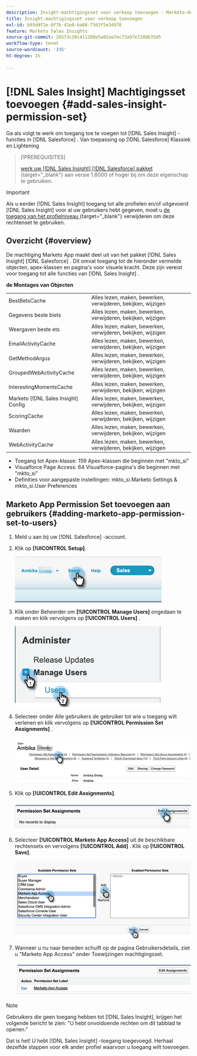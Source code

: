 ```yaml
---
description: Insight-machtigingsset voor verkoop toevoegen - Marketo-documenten - productdocumentatie
title: Insight-machtigingsset voor verkoop toevoegen
exl-id: b93ddf2e-0f7b-41e0-ba88-7363f5e34970
feature: Marketo Sales Insights
source-git-commit: 26573c20c411208e5a01aa7ec73a97e7208b35d5
workflow-type: tm+mt
source-wordcount: '335'
ht-degree: 1%

---
```


# [!DNL Sales Insight] Machtigingsset toevoegen {#add-sales-insight-permission-set}

Ga als volgt te werk om toegang toe te voegen tot [!DNL Sales Insight] -functies in [!DNL Salesforce] . Van toepassing op [!DNL Salesforce] Klassiek en Lightening

>[!PREREQUISITES]
>
>[ werk uw  [!DNL Sales Insight] [!DNL Salesforce] pakket ](/help/marketo/product-docs/marketo-sales-insight/msi-for-salesforce/upgrading/upgrading-your-msi-package.md){target="_blank"} aan versie 1.8000 of hoger bij om deze eigenschap te gebruiken.

>[!IMPORTANT]
>
>Als u eerder [!DNL Sales Insight] toegang tot alle profielen en/of uitgevoerd [!DNL Sales Insight] voor al uw gebruikers hebt gegeven, moet u [ de toegang van het profielniveau ](/help/marketo/product-docs/marketo-sales-insight/msi-for-salesforce/configuration/remove-sales-insight-access.md){target="_blank"} verwijderen om deze rechtenset te gebruiken.

## Overzicht {#overview}

De machtiging Marketo App maakt deel uit van het pakket [!DNL Sales Insight] [!DNL Salesforce] . Dit omvat toegang tot de hieronder vermelde objecten, apex-klassen en pagina&#39;s voor visuele kracht. Deze zijn vereist voor toegang tot alle functies van [!DNL Sales Insight] .

**de Montages van Objecten**

<table>
 <tbody>
 <tr>
   <td>BestBetsCache</td>
   <td>Alles lezen, maken, bewerken, verwijderen, bekijken, wijzigen</td>
  </tr>
  <tr>
   <td>Gegevens beste biets</td>
   <td>Alles lezen, maken, bewerken, verwijderen, bekijken, wijzigen</td>
  </tr>
  <tr>
   <td>Weergaven beste ets</td>
   <td>Alles lezen, maken, bewerken, verwijderen, bekijken, wijzigen</td>
  </tr>
  <tr>
   <td>EmailActivityCache</td>
   <td>Alles lezen, maken, bewerken, verwijderen, bekijken, wijzigen</td>
  </tr>
  <tr>
   <td>GetMethodArgus</td>
   <td>Alles lezen, maken, bewerken, verwijderen, bekijken, wijzigen</td>
  </tr>
  <tr>
   <td>GroupedWebActivityCache</td>
   <td>Alles lezen, maken, bewerken, verwijderen, bekijken, wijzigen</td>
  </tr>
  <tr>
   <td>InterestingMomentsCache</td>
   <td>Alles lezen, maken, bewerken, verwijderen, bekijken, wijzigen</td>
  </tr>
  <tr>
   <td>Marketo [!DNL Sales Insight] Config</td>
   <td>Alles lezen, maken, bewerken, verwijderen, bekijken, wijzigen</td>
  </tr>
  <tr>
   <td>ScoringCache</td>
   <td>Alles lezen, maken, bewerken, verwijderen, bekijken, wijzigen</td>
  </tr>
  <tr>
   <td>Waarden</td>
   <td>Alles lezen, maken, bewerken, verwijderen, bekijken, wijzigen</td>
  </tr>
  <tr>
   <td>WebActivityCache</td>
   <td>Alles lezen, maken, bewerken, verwijderen, bekijken, wijzigen</td>
  </tr>
 </tbody>
</table>

* Toegang tot Apex-klasse: 159 Apex-klassen die beginnen met &quot;mkto_si&quot;
* Visualforce Page Access: 64 Visualforce-pagina&#39;s die beginnen met &quot;mkto_si&quot;
* Definities voor aangepaste instellingen: mkto_si.Marketo Settings &amp; mkto_si.User Preferences

## Marketo App Permission Set toevoegen aan gebruikers {#adding-marketo-app-permission-set-to-users}

1. Meld u aan bij uw [!DNL Salesforce] -account.

1. Klik op **[!UICONTROL Setup]**.

   ![](assets/add-sales-insight-permission-set-1.png)

1. Klik onder Beheerder om **[!UICONTROL Manage Users]** ongedaan te maken en klik vervolgens op **[!UICONTROL Users]** .

   ![](assets/add-sales-insight-permission-set-2.png)

1. Selecteer onder Alle gebruikers de gebruiker tot wie u toegang wilt verlenen en klik vervolgens op **[!UICONTROL Permission Set Assignments]** .

   ![](assets/add-sales-insight-permission-set-3.png)

1. Klik op **[!UICONTROL Edit Assignments]**.

   ![](assets/add-sales-insight-permission-set-4.png)

1. Selecteer **[!UICONTROL Marketo App Access]** uit de beschikbare rechtensets en vervolgens **[!UICONTROL Add]** . Klik op **[!UICONTROL Save]**.

   ![](assets/add-sales-insight-permission-set-5.png)

1. Wanneer u nu naar beneden schuift op de pagina Gebruikersdetails, ziet u &quot;Marketo App Access&quot; onder Toewijzingen machtigingsset.

   ![](assets/add-sales-insight-permission-set-6.png)

>[!NOTE]
>
>Gebruikers die geen toegang hebben tot [!DNL Sales Insight], krijgen het volgende bericht te zien: &quot;U hebt onvoldoende rechten om dit tabblad te openen.&quot;

Dat is het! U hebt [!DNL Sales Insight] -toegang toegevoegd. Herhaal dezelfde stappen voor elk ander profiel waarvoor u toegang wilt toevoegen.
